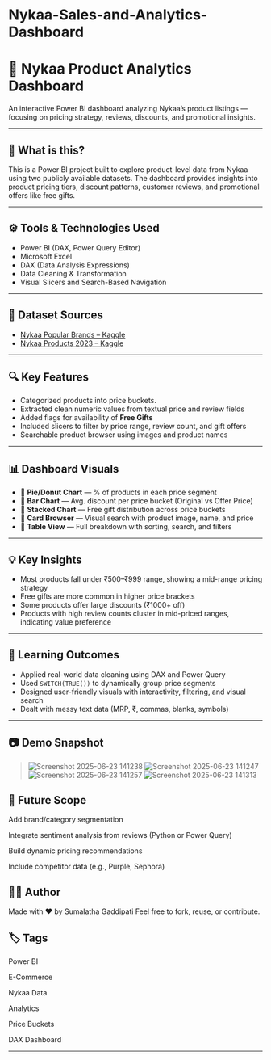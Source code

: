 # Nykaa-Sales-and-Analytics-Dashboard
# 💄 Nykaa Product Analytics Dashboard

An interactive Power BI dashboard analyzing Nykaa’s product listings — focusing on pricing strategy, reviews, discounts, and promotional insights.

---

## 📌 What is this?

This is a Power BI project built to explore product-level data from Nykaa using two publicly available datasets. The dashboard provides insights into product pricing tiers, discount patterns, customer reviews, and promotional offers like free gifts.

---

## ⚙️ Tools & Technologies Used

- Power BI (DAX, Power Query Editor)
- Microsoft Excel
- DAX (Data Analysis Expressions)
- Data Cleaning & Transformation
- Visual Slicers and Search-Based Navigation

---

## 📁 Dataset Sources

- [Nykaa Popular Brands – Kaggle](https://www.kaggle.com/datasets/jithinanievarghese/nykaa-popular-brands-cosmetics-beauty-products)
- [Nykaa Products 2023 – Kaggle](https://www.kaggle.com/datasets/pankajsharma127/nykaa-products-2023)

---

## 🔍 Key Features

- Categorized products into price buckets.
- Extracted clean numeric values from textual price and review fields
- Added flags for availability of **Free Gifts**
- Included slicers to filter by price range, review count, and gift offers
- Searchable product browser using images and product names

---

## 📊 Dashboard Visuals

- 📌 **Pie/Donut Chart** — % of products in each price segment  
- 📌 **Bar Chart** — Avg. discount per price bucket (Original vs Offer Price)  
- 📌 **Stacked Chart** — Free gift distribution across price buckets  
- 📌 **Card Browser** — Visual search with product image, name, and price  
- 📌 **Table View** — Full breakdown with sorting, search, and filters  

---

## 💡 Key Insights

- Most products fall under ₹500–₹999 range, showing a mid-range pricing strategy
- Free gifts are more common in higher price brackets
- Some products offer large discounts (₹1000+ off)
- Products with high review counts cluster in mid-priced ranges, indicating value preference

---

## 🧠 Learning Outcomes

- Applied real-world data cleaning using DAX and Power Query
- Used `SWITCH(TRUE())` to dynamically group price segments
- Designed user-friendly visuals with interactivity, filtering, and visual search
- Dealt with messy text data (MRP, ₹, commas, blanks, symbols)

---

## 📷 Demo Snapshot

> ![Screenshot 2025-06-23 141238](https://github.com/user-attachments/assets/08eac4cf-ddab-4e09-9ab4-a60a51a85383)
> ![Screenshot 2025-06-23 141247](https://github.com/user-attachments/assets/a6c7505a-d8be-4944-8899-8e0f9dd056c4)
![Screenshot 2025-06-23 141257](https://github.com/user-attachments/assets/74d68c47-06c9-47c1-b4c6-5106ffe7d3d4)
![Screenshot 2025-06-23 141313](https://github.com/user-attachments/assets/5bba3f08-e90e-4f63-8365-4a544ae04995)


## 🔮 Future Scope
Add brand/category segmentation

Integrate sentiment analysis from reviews (Python or Power Query)

Build dynamic pricing recommendations

Include competitor data (e.g., Purple, Sephora)

## 👨‍💻 Author
Made with ❤️ by Sumalatha Gaddipati
Feel free to fork, reuse, or contribute.


## 🏷️ Tags

Power BI 

E-Commerce 

Nykaa Data 

Analytics 

Price Buckets 

DAX Dashboard

---

